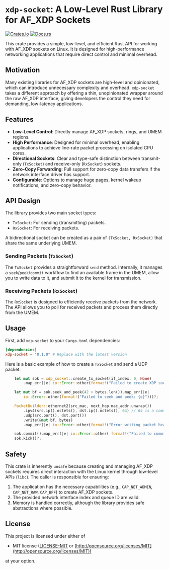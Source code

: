 # `xdp-socket`: A Low-Level Rust Library for AF_XDP Sockets

[![Crates.io](https://img.shields.io/crates/v/xdp-socket.svg)](https://crates.io/crates/xdp-socket)
[![Docs.rs](https://docs.rs/xdp-socket/badge.svg)](https://docs.rs/xdp-socket)

This crate provides a simple, low-level, and efficient Rust API for working with AF_XDP sockets on Linux. It is designed for high-performance networking applications that require direct control and minimal overhead.

## Motivation

Many existing libraries for AF_XDP sockets are high-level and opinionated, which can introduce unnecessary complexity and overhead. `xdp-socket` takes a different approach by offering a thin, unopinionated wrapper around the raw AF_XDP interface, giving developers the control they need for demanding, low-latency applications.

## Features

- **Low-Level Control**: Directly manage AF_XDP sockets, rings, and UMEM regions.
- **High Performance**: Designed for minimal overhead, enabling applications to achieve line-rate packet processing on isolated CPU cores.
- **Directional Sockets**: Clear and type-safe distinction between transmit-only (`TxSocket`) and receive-only (`RxSocket`) sockets.
- **Zero-Copy Forwarding**: Full support for zero-copy data transfers if the network interface driver has support.
- **Configurable**: Options to manage huge pages, kernel wakeup notifications, and zero-copy behavior.

## API Design

The library provides two main socket types:
- `TxSocket`: For sending (transmitting) packets.
- `RxSocket`: For receiving packets.

A bidirectional socket can be created as a pair of `(TxSocket, RxSocket)` that share the same underlying UMEM.

### Sending Packets (`TxSocket`)

The `TxSocket` provides a straightforward `send` method. Internally, it manages a `seek`/`peek`/`commit` workflow to find an available frame in the UMEM, allow you to write data to it, and submit it to the kernel for transmission.

### Receiving Packets (`RxSocket`)

The `RxSocket` is designed to efficiently receive packets from the network. The API allows you to poll for received packets and process them directly from the UMEM.

## Usage

First, add `xdp-socket` to your `Cargo.toml` dependencies:

```toml
[dependencies]
xdp-socket = "0.1.0" # Replace with the latest version
```

Here is a basic example of how to create a `TxSocket` and send a UDP packet:

```rust
    let mut sok = xdp_socket::create_tx_socket(if_index, 0, None)
        .map_err(|e| io::Error::other(format!("Failed to create XDP socket: {e}")))?;

    let mut bf = sok.seek_and_peek(42 + bytes.len()).map_err(|e|
        io::Error::other(format!("Failed to seek and peek: {e}")))?;

    PacketBuilder::ethernet2(src_mac, next_hop.mac_addr.unwrap())
        .ipv4(src.ip().octets(), dst.ip().octets(), 64) // 64 is a common TTL
        .udp(src.port(), dst.port())
        .write(&mut bf, bytes)
        .map_err(|e| io::Error::other(format!("Error writing packet header: {e}")))?;

    sok.commit().map_err(|e| io::Error::other( format!("Failed to commit buffer in RX ring: {e}")))?;
    sok.kick()?;
```

## Safety

This crate is inherently `unsafe` because creating and managing AF_XDP sockets requires direct interaction with the Linux kernel through low-level APIs (`libc`). The caller is responsible for ensuring:

1.  The application has the necessary capabilities (e.g., `CAP_NET_ADMIN`, `CAP_NET_RAW`, `CAP_BPF`) to create AF_XDP sockets.
2.  The provided network interface index and queue ID are valid.
3.  Memory is handled correctly, although the library provides safe abstractions where possible.

## License

This project is licensed under either of

- MIT license ([LICENSE-MIT](LICENSE-MIT) or [http://opensource.org/licenses/MIT](http://opensource.org/licenses/MIT))

at your option.
